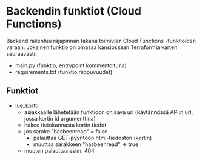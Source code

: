 # Backendin funktiot (Cloud Functions)
Backend rakentuu rajapinnan takana toimivien Cloud Functions -funktioiden varaan.
Jokainen funktio on omassa kansiossaan Terraformia varten seuraavasti:
- main.py (funktio, entrypoint kommentoituna)
- requirements.txt (funktio riippuvuudet)

## Funktiot
- lue_kortti
    - asiakkaalle lähetetään funktioon ohjaava url (käytännössä API:n url, jossa kortin id argumenttina)
    - hakee tietokannasta kortin tiedot
    - jos sarake "hasbeenread" = false
        - palauttaa GET-pyyntöön html-tiedoston (kortin)
        - muuttaa sarakkeen "hasbeenread" -> true
    - muuten palauttaa esim. 404
